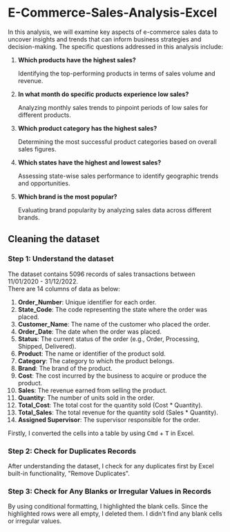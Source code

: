 # E-Commerce-Sales-Analysis-Excel
<p>In this analysis, we will examine key aspects of e-commerce sales data to uncover insights and trends that can inform business strategies and decision-making. The specific questions addressed in this analysis include:</p>
<ol>
  <li><b>Which products have the highest sales?</b>
    <p>Identifying the top-performing products in terms of sales volume and revenue.</p>
  </li>
  <li><b>In what month do specific products experience low sales?</b>
    <p>Analyzing monthly sales trends to pinpoint periods of low sales for different products.</p>
  </li>
  <li><b>Which product category has the highest sales?</b>
    <p>Determining the most successful product categories based on overall sales figures.</p>
  </li>
  <li><b>Which states have the highest and lowest sales?</b>
    <p>Assessing state-wise sales performance to identify geographic trends and opportunities.</p>
  </li>
  <li><b>Which brand is the most popular?</b>
    <p>Evaluating brand popularity by analyzing sales data across different brands.</p>
  </li>
</ol>

## Cleaning the dataset
### Step 1: Understand the dataset

<p>The dataset contains 5096 records of sales transactions between 11/01/2020 - 31/12/2022. <br>There are 14 columns of data as below: </p>

<ol>
  <li><b>Order_Number</b>: Unique identifier for each order.</li>
  <li><b>State_Code</b>: The code representing the state where the order was placed.</li>
  <li><b>Customer_Name</b>: The name of the customer who placed the order.</li>
  <li><b>Order_Date</b>: The date when the order was placed.</li>
  <li><b>Status</b>: The current status of the order (e.g., Order, Processing, Shipped, Delivered).</li>
  <li><b>Product</b>: The name or identifier of the product sold.</li>
  <li><b>Category</b>: The category to which the product belongs.</li>
  <li><b>Brand</b>: The brand of the product.</li>
  <li><b>Cost</b>: The cost incurred by the business to acquire or produce the product.</li>
  <li><b>Sales</b>: The revenue earned from selling the product.</li>
  <li><b>Quantity</b>: The number of units sold in the order.</li>
  <li><b>Total_Cost</b>: The total cost for the quantity sold (Cost * Quantity).</li>
  <li><b>Total_Sales</b>: The total revenue for the quantity sold (Sales * Quantity).</li>
  <li><b>Assigned Supervisor</b>: The supervisor responsible for the order.</li>
</ol>

<p>Firstly, I converted the cells into a table by using <kbd>Cmd</kbd> + <kbd>T</kbd> in Excel.</p>

### Step 2: Check for Duplicates Records

<p>After understanding the dataset, I check for any duplicates first by Excel built-in functionality, "Remove Duplicates".</p>

### Step 3: Check for Any Blanks or Irregular Values in Records

<p>By using conditional formatting, I highlighted the blank cells. Since the highlighted rows were all empty, I deleted them. I didn't find any blank cells or irregular values.</p>




